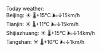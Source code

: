 Today weather:  
Beijing: ☀️   🌡️+15°C 🌬️↓15km/h  
Tianjin: ☀️   🌡️+11°C 🌬️↓15km/h  
Shijiazhuang: ☀️   🌡️+15°C 🌬️↓14km/h  
Tangshan: ☀️   🌡️+10°C 🌬️↓1km/h  
